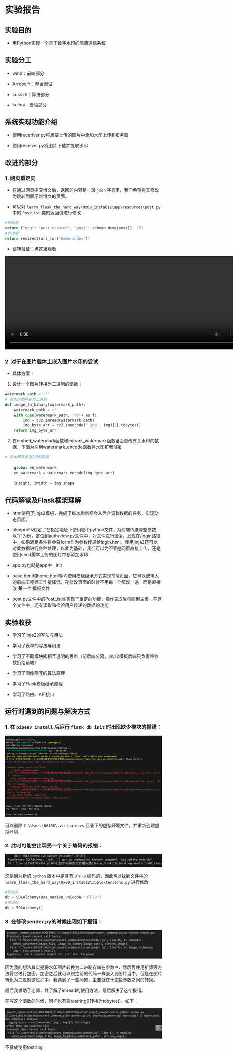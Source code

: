 # 实验报告

## 实验目的

- 用Python实现一个基于数字水印的隐蔽通信系统

## 实验分工

- wind：前端部分

- ArrebolY：整合测试

- cucszh：算法部分

- huihui：后端部分

## 系统实现功能介绍

- 使用receriver.py将想要上传的图片中添加水印上传到服务器

- 使用receiver.py将图片下载并提取水印


## 改进的部分

### 1. 网页重定向

- 在通过网页提交博文后，返回的内容是一段 `json` 字符串，我们希望将其修改为跳转到展示新博文的页面。

- 可以对 `learn_flask_the_hard_way\0x09_insta612\app\resources\post.py` 中的 `PostList` 类的返回值进行修改

```py
#修改前
return {"msg": "post created", "post": schema.dump(post)}, 201
#修改后
return redirect(url_for('home.index'))
```

- 跳转验证：[点这里观看](https://www.bilibili.com/video/BV1nu411G7UY/?spm_id_from=333.999.0.0&vd_source=11bedaab6369e0cb458e3a995d5a8d1d)

<video width="800" height="300" controls>
  <source src="imgs/redirect.mp4" type="video/mp4">
</video>



### 2. 对于在图片载体上嵌入图片水印的尝试

- 具体方案：

1. 设计一个图片转换为二进制的函数：

```py
watermark_path = r''
# 将水印图片变为二进制
def image_to_binary(watermark_path):
    watermark_path = r''
    with open(watermark_path, 'rb') as f:
        img = cv2.imread(watermark_path)
        img_byte_arr = cv2.imencode('.jpg', img)[1].tobytes()
    return img_byte_arr
```

2. 在embed_watermark函数和extract_watermark函数里面更改有关水印的数据，下面为引用watermark_encode函数将水印扩频加密

```py
# 将水印转换为2进制数据

    global en_watermark
    en_watermark = watermark_encode(img_byte_arr)
    
    iHeight, iWidth = img.shape
```


## 代码解读及Flask框架理解

- html使用了jinja2模板，完成了每次刷新都会从后台调取数据的任务，实现动态页面。

- blueprints规定了在指定地址下使用哪个python文件，为前端传送哪些参数
以"/"为例，定位到auth/view.py文件中，对文件进行阅读，发现在/login路径中，如果满足条件将会将form作为参数传递给login.html。使用jinja2还可以对此数据进行各种处理，以此为基础，我们可以为不管是网页直接上传，还是使用send脚本上传的图片中都添加水印   

- app.py也就是app中__init__  

- base.html和home.html等均使用模板继承方式实现前端页面，它可以使伟大的前端工程师工作量降低，在修改页面的时候不用每一个都改一遍，而是直接改 **某一个** 模板文件  

- post.py文件中的PostList类实现了重定向功能，操作完成后将回到主页。在这个文件中，还有读取和检验用户传递的数据的功能

## 实验收获

- 学习了jinja2的写法与用法

- 学习了表单的写法与用法

- 学习了不同模块间相互透明的思维（前后端分离，jinja2模板后端只负责将参数扔给前端）

- 学习了图像隐写的算法原理

- 学习了Flask模板继承原理

- 学习了路由、API接口


## 运行时遇到的问题与解决方式

### 1. 在 `pipenv install` 后运行 `flask db init` 时出现缺少模块的报错：

![1](imgs/flask_error.png)

可以删除 `C:\Users\86186\.virtualenvs` 目录下的虚拟环境文件，并重新创建虚拟环境

### 2. 此时可能会出现另一个关于编码的报错：

![2](imgs/unicode_typerror.png)

这是因为新的 `python` 版本中是含有 `UTF-8` 编码的，因此可以找到文件中的 `learn_flask_the_hard_way\0x09_insta612\app\extensions.py` 进行修改

```py
#修改前
db = SQLAlchemy(use_native_unicode="UTF-8")
#修改后
db = SQLAlchemy()
```

### 3. 在修改sender.py的时候出现如下报错：

![](imgs/sender_error.png)

因为我的想法其实是将水印图片转换为二进制存储在参数中，然后再使用扩频等方法将它进行加密，加密之后就可以跟之前的代码一样嵌入到图片当中。但是在图片转化为二进制这过程中，我遇到了一些问题，主要就在于这些参数之间的转换。

最后我求助了老师，并了解了imread的使用方法，最后解决了这个报错。

在写这个函数的时候，同样也有将tostring()转换为tobytes()，如下：

![](imgs/1.png)

不赞成使用tostring
